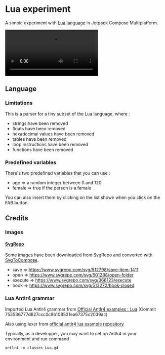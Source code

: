 # Lua experiment

A simple experiment with [Lua language](https://www.lua.org/) in Jetpack Compose Multiplatform.

![Demonstration](https://github.com/loloof64/LuaExperimentComposeMP/blob/main/Documents/luaexperiment.mp4)

## Language

### Limitations

This is a parser for a tiny subset of the Lua language, where :
* strings have been removed
* floats have been removed
* hexadecimal values have been removed
* tables have been removed
* loop instructions have been removed
* functions have been removed

### Predefined variables

There's two predefined variables that you can use :
* age => a random integer between 0 and 120
* female => true if the person is a female

You can also insert them by clicking on the list shown when you click on the FAB button.

## Credits

### Images

#### [SvgRepo](https://www.svgrepo.com/)

Some images have been downloaded from SvgRepo and converted with [SvgToCompose](https://www.composables.com/svgtocompose).

* save => https://www.svgrepo.com/svg/512798/save-item-1411
* open => https://www.svgrepo.com/svg/501288/open-folder
* execute => https://www.svgrepo.com/svg/366123/execute
* book => https://www.svgrepo.com/svg/513272/book-closed

### Lua Antlr4 grammar

Imported Lua Antlr4 grammar from [Official Antlr4 examples : Lua](https://github.com/antlr/grammars-v4/tree/master/lua)
(Commit 753536777d827ccc0c9b108531ea67375c2039ac)

Also using lexer from [official antlr4 lua example repository](https://github.com/antlr/grammars-v4/blob/master/lua/Java/LuaLexerBase.java)

Typically, as a developper, you may want to set up Antlr4 in your environment and run command
```
antlr4 -o classes Lua.g4
```